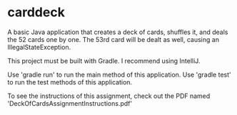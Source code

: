 carddeck
========

A basic Java application that creates a deck of cards, shuffles it, and deals the 52 cards one by one. The 53rd card will be dealt as well, causing an IllegalStateException.

This project must be built with Gradle. I recommend using IntelliJ.

Use 'gradle run' to run the main method of this application.
Use 'gradle test' to run the test methods of this application.


To see the instructions of this assignment, check out the PDF named 'DeckOfCardsAssignmentInstructions.pdf'
